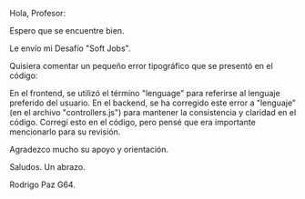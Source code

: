Hola, Profesor:

Espero que se encuentre bien.

Le envío mi Desafío "Soft Jobs".

Quisiera comentar un pequeño error tipográfico que se presentó en el código:

En el frontend, se utilizó el término "lenguage" para referirse al lenguaje preferido del usuario. En el backend,
se ha corregido este error a "lenguaje" (en el archivo "controllers.js") para mantener la consistencia y claridad en el código.
Corregí esto en el código, pero pensé que era importante mencionarlo para su revisión.

Agradezco mucho su apoyo y orientación.

Saludos. Un abrazo.

Rodrigo Paz G64.
